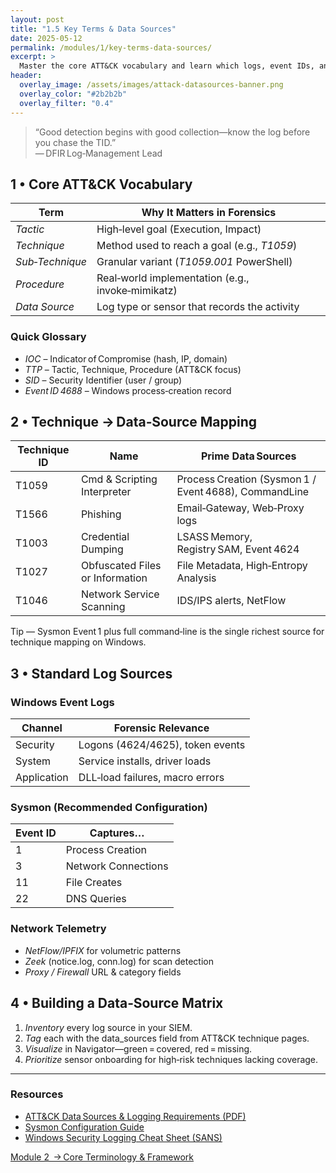 ```yaml
---
layout: post
title: "1.5 Key Terms & Data Sources"
date: 2025-05-12
permalink: /modules/1/key-terms-data-sources/
excerpt: >
  Master the core ATT&CK vocabulary and learn which logs, event IDs, and telemetry map to specific techniques so you can collect the right evidence—every time.
header:
  overlay_image: /assets/images/attack-datasources-banner.png
  overlay_color: "#2b2b2b"
  overlay_filter: "0.4"
---
```


> “Good detection begins with good collection—know the log before you chase the TID.”  
> — DFIR Log‑Management Lead

## 1 • Core ATT&CK Vocabulary

| Term              | Why It Matters in Forensics                                    |
|-------------------|----------------------------------------------------------------|
| *Tactic*        | High‑level goal (Execution, Impact)                        |
| *Technique*     | Method used to reach a goal (e.g., *T1059*)                  |
| *Sub‑Technique* | Granular variant (*T1059.001* PowerShell)                    |
| *Procedure*     | Real‑world implementation (e.g., invoke‑mimikatz)              |
| *Data Source*   | Log type or sensor that records the activity                   |

### Quick Glossary
- *IOC* – Indicator of Compromise (hash, IP, domain)  
- *TTP* – Tactic, Technique, Procedure (ATT&CK focus)  
- *SID* – Security Identifier (user / group)  
- *Event ID 4688* – Windows process‑creation record  

## 2 • Technique → Data‑Source Mapping

| Technique ID | Name                            | Prime Data Sources                                  |
|--------------|---------------------------------|-----------------------------------------------------|
| T1059        | Cmd & Scripting Interpreter     | Process Creation (Sysmon 1 / Event 4688), CommandLine |
| T1566        | Phishing                        | Email‑Gateway, Web‑Proxy logs                       |
| T1003        | Credential Dumping              | LSASS Memory, Registry SAM, Event 4624              |
| T1027        | Obfuscated Files or Information | File Metadata, High‑Entropy Analysis                |
| T1046        | Network Service Scanning        | IDS/IPS alerts, NetFlow                             |

Tip — Sysmon Event 1 plus full command‑line is the single richest source for technique mapping on Windows.

## 3 • Standard Log Sources

### Windows Event Logs

| Channel     | Forensic Relevance                               |
|-------------|--------------------------------------------------|
| Security    | Logons (4624/4625), token events                 |
| System      | Service installs, driver loads                   |
| Application | DLL‑load failures, macro errors                  |

### Sysmon (Recommended Configuration)

| Event ID | Captures…          |
|----------|--------------------|
| 1        | Process Creation   |
| 3        | Network Connections|
| 11       | File Creates       |
| 22       | DNS Queries        |

### Network Telemetry

- *NetFlow/IPFIX* for volumetric patterns  
- *Zeek* (notice.log, conn.log) for scan detection  
- *Proxy / Firewall* URL & category fields  

## 4 • Building a Data‑Source Matrix

1. *Inventory* every log source in your SIEM.  
2. *Tag* each with the data_sources field from ATT&CK technique pages.  
3. *Visualize* in Navigator—green = covered, red = missing.  
4. *Prioritize* sensor onboarding for high‑risk techniques lacking coverage.

---

<div class="post-resources container">
  <h3>Resources</h3>
  <ul>
    <li><a href="https://attack.mitre.org/docs/Data-Sources-and-Logging-Requirements.pdf" target="_blank">ATT&CK Data Sources &amp; Logging Requirements (PDF)</a></li>
    <li><a href="https://learn.microsoft.com/sysinternals/downloads/sysmon" target="_blank">Sysmon Configuration Guide</a></li>
    <li><a href="https://www.sans.org/white-papers/39574/" target="_blank">Windows Security Logging Cheat Sheet (SANS)</a></li>
  </ul>
</div>

<a href="{{ site.baseurl }}/modules/2/terminology-and-framework/" class="next-link">Module 2  → Core Terminology &amp; Framework</a>